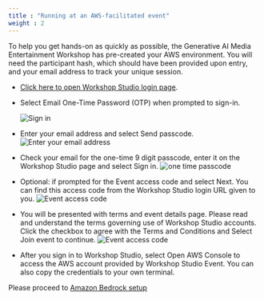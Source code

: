 ```yaml
---
title : "Running at an AWS-facilitated event"
weight : 2
---
```


To help you get hands-on as quickly as possible, the Generative AI Media Entertainment Workshop has pre-created your AWS environment. You will need the participant hash, which should have been provided upon entry, and your email address to track your unique session.

- [Click here to open Workshop Studio login page](https://catalog.us-east-1.prod.workshops.aws/join).
- Select Email One-Time Password (OTP) when prompted to sign-in.
  
  ![Sign in](/static/sign-in.png)

- Enter your email address and select Send passcode.
  ![Enter your email address](/static/on-time1.png)

- Check your email for the one-time 9 digit passcode, enter it on the Workshop Studio page and select Sign in.
  ![one time passcode](/static/on-time2.png)

- Optional: if prompted for the Event access code and select Next. You can find this access code from the Workshop Studio login URL given to you.
  ![Event access code](/static/event-hash.png)

- You will be presented with terms and event details page. Please read and understand the terms governing use of Workshop Studio accounts. Click the checkbox to agree with the Terms and Conditions and Select Join event to continue.
  ![Event access code](/static/dashboard.png)

- After you sign in to Workshop Studio, select Open AWS Console to access the AWS account provided by Workshop Studio Event. You can also copy the credentials to your own terminal.
  
Please proceed to [Amazon Bedrock setup](/aws-facilitated-event/bedrock-setup)
